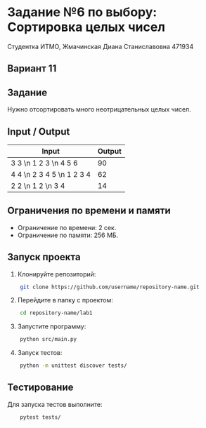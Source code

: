 # Задание №6 по выбору: Сортировка целых чисел
Студентка ИТМО,  Жмачинская Диана Станиславовна 471934

## Вариант 11

## Задание
Нужно отсортировать много неотрицательных целых чисел.

## Input / Output

| Input              | Output      |
|--------------------|-------------|
| 3 3 \n 1 2 3 \n 4 5 6 | 90          |
| 4 4 \n 2 3 4 5 \n 1 2 3 4 | 62         |
| 2 2 \n 1 2 \n 3 4  | 14          |

## Ограничения по времени и памяти

- Ограничение по времени: 2 сек.
- Ограничение по памяти: 256 МБ.

## Запуск проекта

1. Клонируйте репозиторий:
```bash
    git clone https://github.com/username/repository-name.git
```
2. Перейдите в папку с проектом:
```bash
    cd repository-name/lab1
```
3. Запустите программу:
```bash
    python src/main.py
```
4. Запуск тестов:
```bash
    python -m unittest discover tests/
```
## Тестирование
Для запуска тестов выполните:
```bash
    pytest tests/
```
